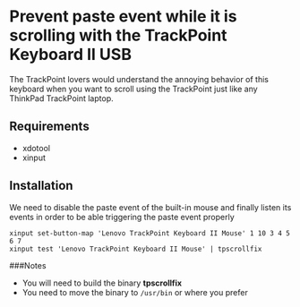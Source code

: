 # Prevent paste event while it is scrolling with the TrackPoint Keyboard II USB

The TrackPoint lovers would understand the annoying behavior of this keyboard when you want to scroll using the 
TrackPoint just like any ThinkPad TrackPoint laptop.

## Requirements

- xdotool
- xinput

## Installation

We need to disable the paste event of the built-in mouse and finally listen its
events in order to be able triggering the paste event properly

```
xinput set-button-map 'Lenovo TrackPoint Keyboard II Mouse' 1 10 3 4 5 6 7
xinput test 'Lenovo TrackPoint Keyboard II Mouse' | tpscrollfix
```

###Notes
- You will need to build the binary  **tpscrollfix**
- You need to move the binary to `/usr/bin` or where you prefer
